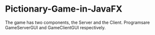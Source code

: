 # Pictionary-Game-in-JavaFX

The game has two components, the Server and the Client. Programsare GameServerGUI and GameClientGUI respectively.
